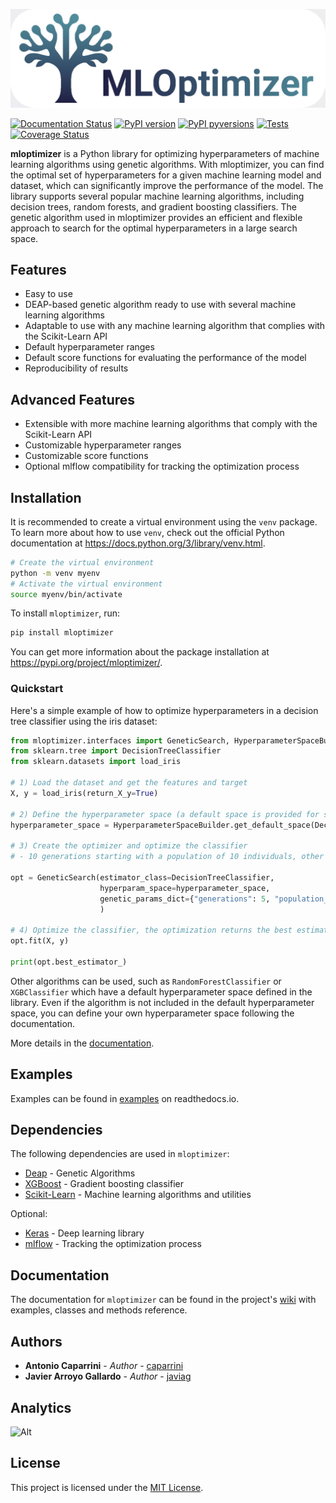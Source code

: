 ![mloptimizer_banner](https://raw.githubusercontent.com/Caparrini/mloptimizer-static/main/logos/mloptimizer_banner_readme.png)

[![Documentation Status](https://readthedocs.org/projects/mloptimizer/badge/?version=master)](https://mloptimizer.readthedocs.io/en/master/?badge=master)
[![PyPI version](https://badge.fury.io/py/mloptimizer.svg)](https://badge.fury.io/py/mloptimizer)
[![PyPI pyversions](https://img.shields.io/pypi/pyversions/mloptimizer.svg)](https://pypi.python.org/pypi/mloptimizer/)
[![Tests](https://github.com/Caparrini/mloptimizer/actions/workflows/CI.yml/badge.svg)](https://github.com/Caparrini/mloptimizer/actions/workflows/CI.yml)
[![Coverage Status](http://codecov.io/github/Caparrini/mloptimizer/coverage.svg?branch=master)](https://app.codecov.io/gh/Caparrini/mloptimizer)


**mloptimizer** is a Python library for optimizing hyperparameters of machine learning algorithms using genetic algorithms. 
With mloptimizer, you can find the optimal set of hyperparameters for a given machine learning model and dataset, which can significantly improve the performance of the model. 
The library supports several popular machine learning algorithms, including decision trees, random forests, and gradient boosting classifiers. 
The genetic algorithm used in mloptimizer provides an efficient and flexible approach to search for the optimal hyperparameters in a large search space.

## Features
- Easy to use
- DEAP-based genetic algorithm ready to use with several machine learning algorithms
- Adaptable to use with any machine learning algorithm that complies with the Scikit-Learn API
- Default hyperparameter ranges
- Default score functions for evaluating the performance of the model
- Reproducibility of results

## Advanced Features
- Extensible with more machine learning algorithms that comply with the Scikit-Learn API
- Customizable hyperparameter ranges
- Customizable score functions
- Optional mlflow compatibility for tracking the optimization process

## Installation

It is recommended to create a virtual environment using the `venv` package. 
To learn more about how to use `venv`, 
check out the official Python documentation at 
https://docs.python.org/3/library/venv.html.

```bash
# Create the virtual environment
python -m venv myenv
# Activate the virtual environment
source myenv/bin/activate
```

To install `mloptimizer`, run:

```bash
pip install mloptimizer
```

You can get more information about the package installation at https://pypi.org/project/mloptimizer/.


### Quickstart

Here's a simple example of how to optimize hyperparameters in a decision tree classifier using the iris dataset:

```python
from mloptimizer.interfaces import GeneticSearch, HyperparameterSpaceBuilder
from sklearn.tree import DecisionTreeClassifier
from sklearn.datasets import load_iris

# 1) Load the dataset and get the features and target
X, y = load_iris(return_X_y=True)

# 2) Define the hyperparameter space (a default space is provided for some algorithms)
hyperparameter_space = HyperparameterSpaceBuilder.get_default_space(DecisionTreeClassifier)

# 3) Create the optimizer and optimize the classifier
# - 10 generations starting with a population of 10 individuals, other parameters are set to default

opt = GeneticSearch(estimator_class=DecisionTreeClassifier,
                    hyperparam_space=hyperparameter_space,
                    genetic_params_dict={"generations": 5, "population_size": 5}
                    )

# 4) Optimize the classifier, the optimization returns the best estimator found in the optimization process
opt.fit(X, y)

print(opt.best_estimator_)
```
Other algorithms can be used, such as `RandomForestClassifier` or `XGBClassifier` which have a 
default hyperparameter space defined in the library.
Even if the algorithm is not included in the default hyperparameter space, you can define your own hyperparameter space
following the documentation.


More details in the [documentation](http://mloptimizer.readthedocs.io/).

## Examples

Examples can be found in [examples](https://mloptimizer.readthedocs.io/en/master/auto_examples/index.html) on readthedocs.io.

## Dependencies

The following dependencies are used in `mloptimizer`:

* [Deap](https://github.com/DEAP/deap) - Genetic Algorithms
* [XGBoost](https://github.com/dmlc/xgboost) - Gradient boosting classifier
* [Scikit-Learn](https://github.com/scikit-learn/scikit-learn) - Machine learning algorithms and utilities

Optional:
* [Keras](https://keras.io) - Deep learning library
* [mlflow](https://mlflow.org) - Tracking the optimization process

## Documentation

The documentation for `mloptimizer` can be found in the project's [wiki](http://mloptimizer.readthedocs.io/)
with examples, classes and methods reference.


## Authors

* **Antonio Caparrini** - *Author* - [caparrini](https://github.com/caparrini)
* **Javier Arroyo Gallardo** - *Author* - [javiag](https://github.com/javiag)

## Analytics

![Alt](https://repobeats.axiom.co/api/embed/e971cafaa4d71a2f24df2ede80714b2e2d06901f.svg "Repobeats analytics image")

## License

This project is licensed under the [MIT License](LICENSE).
